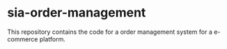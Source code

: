 # sia-order-management
This repository contains the code for a order management system for a e-commerce platform.
